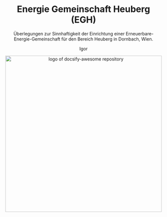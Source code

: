 <div align="center">

<!--lint ignore no-dead-urls-->

# Energie Gemeinschaft Heuberg (EGH)

Überlegungen zur Sinnhaftigkeit der Einrichtung einer Erneuerbare-Energie-Gemeinschaft für den Bereich Heuberg in Dornbach, Wien.

Igor

<img width="500" src="./_media/egh_coverpage.avif" alt="logo of docsify-awesome repository">

</div>